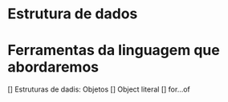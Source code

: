 # Estrutura de dados

# Ferramentas da linguagem que abordaremos  

[] Estruturas de dadis: Objetos
[] Object literal
[] for...of